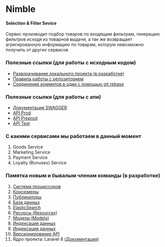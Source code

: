 # Nimble
#### Selection & Filter Sevice

Сервис производит подбор товаров по входящим фильтрам, генерацию фильтров исходя из товарной выдачи, а так же возвращает агрегированную информацию по товарам, которую невозможно получить от других сервисов

### Полезные ссылки (для работы с исходным кодом)
<ul>
    <li><a href="#">Разворачивание локального проекта (в разработке)</a></li>
    <li><a href="https://wiki.sd.local/pages/viewpage.action?pageId=120186792">Правила работы с репозиторием</a></li>
    <li><a href="https://wiki.sd.local/pages/viewpage.action?pageId=120186796">Соединение коммитов в один с помощью git rebase</a></li>
</ul>

### Полезные ссылки (для работы с апи)
<ul>
    <li><a href="http://selection-api.rozetka.company/api/v1/documentation">Документация SWAGGER</a></li>
    <li><a href="http://selection-api.rozetka.company/">API Prod</a></li>
    <li><a href="http://selection-api.preprod.rozetka.company/">API Preprod</a></li>
    <li><a href="http://selection-api.qa.rozetka.company/">API Test</a></li>
</ul>


### С какими сервисами мы работаем в данный момент
<ol>
    <li>Goods Service</li>
    <li>Marketing Service</li>
    <li>Payment Service</li>
    <li>Loyalty (Bonuses) Service</li>
</ol>

### Памятка новым и бывалым членам команды (в разработке)
<ol>
    <li><a href="#">Система процессоров</a></li>
    <li><a href="#">Консюмеры</a></li>
    <li><a href="#">Публикаторы</a></li>
    <li><a href="#">База данных</a></li>
    <li><a href="#">ElasticSearch</a></li>
    <li><a href="#">Ресурсы (Resources)</a></li>
    <li><a href="#">Модели (Models)</a></li>
    <li><a href="#">Индексация данных</a></li>
    <li><a href="#">Индексация данных</a></li>
    <li><a href="#">Версионирование API</a></li>
    <li>Ядро проекта: Laravel 8 <a href="https://laravel.com/docs/8.x">(Документация)</a></li>
</ol>
